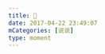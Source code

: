 ```yaml
---
title: 👀
date: 2017-04-22 23:49:07
mCategories: [说说]
type: moment
---
```


<div id="pics-20170422234907"></div>

<script>
var data = [
    {"link": "2017-04-22_000000.jpeg", "type": "shuoshuo"}
];
picsRender(data, "pics-20170422234907");
</script>
